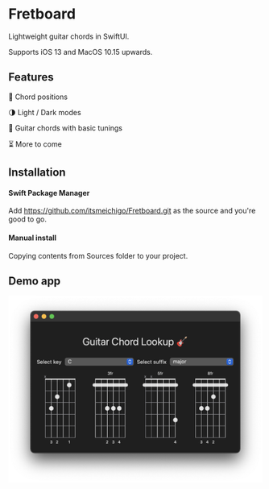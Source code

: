 # Fretboard
Lightweight guitar chords in SwiftUI. 

Supports iOS 13 and MacOS 10.15 upwards.

## Features
🎵 Chord positions

🌗 Light / Dark modes

🎸 Guitar chords with basic tunings

⏳ More to come

## Installation
#### Swift Package Manager
Add https://github.com/itsmeichigo/Fretboard.git as the source and you're good to go.

#### Manual install 
Copying contents from Sources folder to your project.

## Demo app
![screenshot](https://github.com/itsmeichigo/Fretboard/blob/main/screenshot.png?raw=true)
